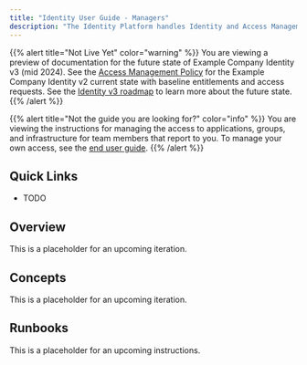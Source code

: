 ```yaml
---
title: "Identity User Guide - Managers"
description: "The Identity Platform handles Identity and Access Management (IAM), role-based access control (RBAC), and the application, group, and infrastructure provisioning automation for all users at Example Company. This page provies a quick reference guide and runbook for people managers and directors to create and update Identity Role and Identity Group policies, manage which applications and groups that the people on your team have access to with self-service updates to Identity Role and Identity Group policies. This also includes instructions for adding, renaming, refactoring, or removing job roles and teams from the Identity Platform."
---
```


{{% alert title="Not Live Yet" color="warning" %}}
You are viewing a preview of documentation for the future state of Example Company Identity v3 (mid 2024). See the <a href="/handbook/security/access-management-policy">Access Management Policy</a> for the Example Company Identity v2 current state with baseline entitlements and access requests. See the <a href="/handbook/security/identity/roadmap">Identity v3 roadmap</a> to learn more about the future state.
{{% /alert %}}

{{% alert title="Not the guide you are looking for?" color="info" %}}
You are viewing the instructions for managing the access to applications, groups, and infrastructure for team members that report to you. To manage your own access, see the <a href="/handbook/security/identity/guide/user">end user guide</a>.
{{% /alert %}}

## Quick Links

- TODO

## Overview

This is a placeholder for an upcoming iteration.

## Concepts

This is a placeholder for an upcoming iteration.

## Runbooks

This is a placeholder for an upcoming instructions.
